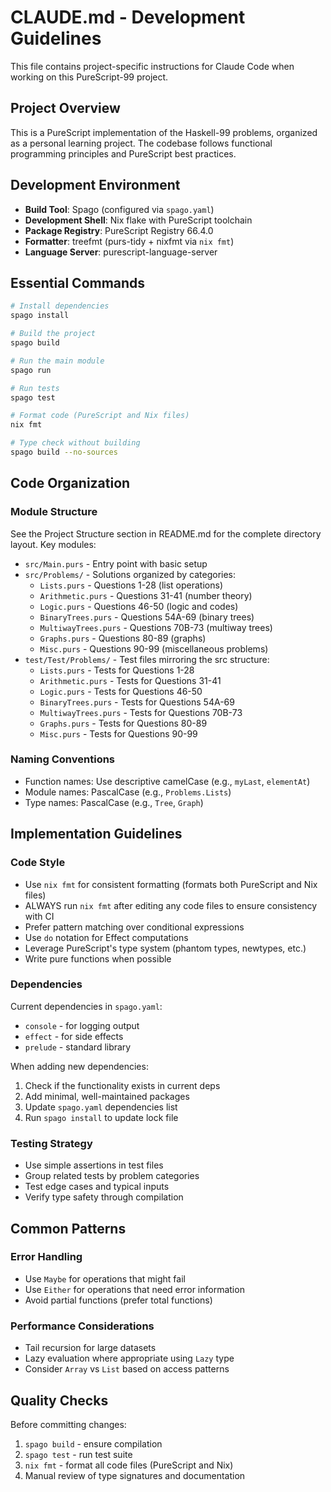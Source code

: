 # CLAUDE.md - Development Guidelines

This file contains project-specific instructions for Claude Code when working on this PureScript-99 project.

## Project Overview

This is a PureScript implementation of the Haskell-99 problems, organized as a personal learning project. The codebase follows functional programming principles and PureScript best practices.

## Development Environment

- **Build Tool**: Spago (configured via `spago.yaml`)
- **Development Shell**: Nix flake with PureScript toolchain
- **Package Registry**: PureScript Registry 66.4.0
- **Formatter**: treefmt (purs-tidy + nixfmt via `nix fmt`)
- **Language Server**: purescript-language-server

## Essential Commands

```bash
# Install dependencies
spago install

# Build the project
spago build

# Run the main module
spago run

# Run tests
spago test

# Format code (PureScript and Nix files)
nix fmt

# Type check without building
spago build --no-sources
```

## Code Organization

### Module Structure
See the Project Structure section in README.md for the complete directory layout. Key modules:
- `src/Main.purs` - Entry point with basic setup
- `src/Problems/` - Solutions organized by categories:
  - `Lists.purs` - Questions 1-28 (list operations)
  - `Arithmetic.purs` - Questions 31-41 (number theory)
  - `Logic.purs` - Questions 46-50 (logic and codes)
  - `BinaryTrees.purs` - Questions 54A-69 (binary trees)
  - `MultiwayTrees.purs` - Questions 70B-73 (multiway trees)
  - `Graphs.purs` - Questions 80-89 (graphs)
  - `Misc.purs` - Questions 90-99 (miscellaneous problems)
- `test/Test/Problems/` - Test files mirroring the src structure:
  - `Lists.purs` - Tests for Questions 1-28
  - `Arithmetic.purs` - Tests for Questions 31-41
  - `Logic.purs` - Tests for Questions 46-50
  - `BinaryTrees.purs` - Tests for Questions 54A-69
  - `MultiwayTrees.purs` - Tests for Questions 70B-73
  - `Graphs.purs` - Tests for Questions 80-89
  - `Misc.purs` - Tests for Questions 90-99

### Naming Conventions
- Function names: Use descriptive camelCase (e.g., `myLast`, `elementAt`)
- Module names: PascalCase (e.g., `Problems.Lists`)
- Type names: PascalCase (e.g., `Tree`, `Graph`)

## Implementation Guidelines

### Code Style
- Use `nix fmt` for consistent formatting (formats both PureScript and Nix files)
- ALWAYS run `nix fmt` after editing any code files to ensure consistency with CI
- Prefer pattern matching over conditional expressions
- Use `do` notation for Effect computations
- Leverage PureScript's type system (phantom types, newtypes, etc.)
- Write pure functions when possible

### Dependencies
Current dependencies in `spago.yaml`:
- `console` - for logging output
- `effect` - for side effects
- `prelude` - standard library

When adding new dependencies:
1. Check if the functionality exists in current deps
2. Add minimal, well-maintained packages
3. Update `spago.yaml` dependencies list
4. Run `spago install` to update lock file

### Testing Strategy
- Use simple assertions in test files
- Group related tests by problem categories
- Test edge cases and typical inputs
- Verify type safety through compilation

## Common Patterns

### Error Handling
- Use `Maybe` for operations that might fail
- Use `Either` for operations that need error information
- Avoid partial functions (prefer total functions)

### Performance Considerations
- Tail recursion for large datasets
- Lazy evaluation where appropriate using `Lazy` type
- Consider `Array` vs `List` based on access patterns

## Quality Checks
Before committing changes:
1. `spago build` - ensure compilation
2. `spago test` - run test suite
3. `nix fmt` - format all code files (PureScript and Nix)
4. Manual review of type signatures and documentation
